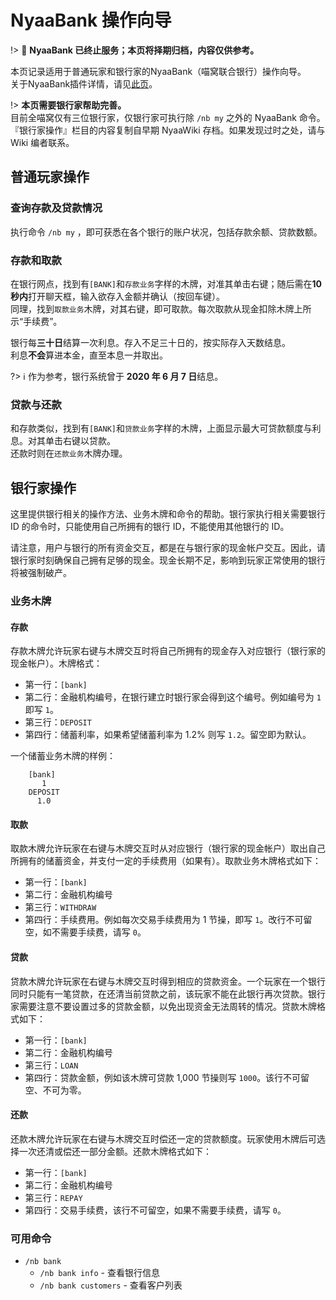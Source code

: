 # NyaaBank 操作向导

!> :construction: **NyaaBank 已终止服务；本页将择期归档，内容仅供参考。**

本页记录适用于普通玩家和银行家的NyaaBank（喵窝联合银行）操作向导。  
关于NyaaBank插件详情，请见[此页](nyaa/economic/nyaabank.md "NyaaBank介绍")。

!> **本页需要银行家帮助完善。**  
目前全喵窝仅有三位银行家，仅银行家可执行除 `/nb my` 之外的 NyaaBank 命令。  
『银行家操作』栏目的内容复制自早期 NyaaWiki 存档。如果发现过时之处，请与 Wiki 编者联系。

## 普通玩家操作
### 查询存款及贷款情况
执行命令 `/nb my` ，即可获悉在各个银行的账户状况，包括存款余额、贷款数额。

### 存款和取款
在银行网点，找到有`[BANK]`和`存款业务`字样的木牌，对准其单击右键；随后需在**10秒内**打开聊天框，输入欲存入金额并确认（按回车键）。  
同理，找到`取款业务`木牌，对其右键，即可取款。每次取款从现金扣除木牌上所示“手续费”。

银行每**三十日**结算一次利息。存入不足三十日的，按实际存入天数结息。  
利息**不会**算进本金，直至本息一并取出。

?> :information_source: 作为参考，银行系统曾于 **2020 年 6 月 7 日**结息。

### 贷款与还款
和存款类似，找到有`[BANK]`和`贷款业务`字样的木牌，上面显示最大可贷款额度与利息。对其单击右键以贷款。  
还款时则在`还款业务`木牌办理。

## 银行家操作
这里提供银行相关的操作方法、业务木牌和命令的帮助。银行家执行相关需要银行 ID 的命令时，只能使用自己所拥有的银行 ID，不能使用其他银行的 ID。

请注意，用户与银行的所有资金交互，都是在与银行家的现金帐户交互。因此，请银行家时刻确保自己拥有足够的现金。现金长期不足，影响到玩家正常使用的银行将被强制破产。

### 业务木牌

#### 存款

存款木牌允许玩家右键与木牌交互时将自己所拥有的现金存入对应银行（银行家的现金帐户）。木牌格式：

- 第一行：`[bank]`
- 第二行：金融机构编号，在银行建立时银行家会得到这个编号。例如编号为 `1` 即写 `1`。
- 第三行：`DEPOSIT`
- 第四行：储蓄利率，如果希望储蓄利率为 1.2% 则写 `1.2`。留空即为默认。

一个储蓄业务木牌的样例：

```
    [bank]
       1
    DEPOSIT
      1.0
```

#### 取款

取款木牌允许玩家在右键与木牌交互时从对应银行（银行家的现金帐户）取出自己所拥有的储蓄资金，并支付一定的手续费用（如果有）。取款业务木牌格式如下：

- 第一行：`[bank]`
- 第二行：金融机构编号
- 第三行：`WITHDRAW`
- 第四行：手续费用。例如每次交易手续费用为 1 节操，即写 `1`。改行不可留空，如不需要手续费，请写 `0`。

#### 贷款

贷款木牌允许玩家在右键与木牌交互时得到相应的贷款资金。一个玩家在一个银行同时只能有一笔贷款，在还清当前贷款之前，该玩家不能在此银行再次贷款。银行家需要注意不要设置过多的贷款金额，以免出现资金无法周转的情况。贷款木牌格式如下：

- 第一行：`[bank]`
- 第二行：金融机构编号
- 第三行：`LOAN`
- 第四行：贷款金额，例如该木牌可贷款 1,000 节操则写 `1000`。该行不可留空、不可为零。

#### 还款

还款木牌允许玩家在右键与木牌交互时偿还一定的贷款额度。玩家使用木牌后可选择一次还清或偿还一部分金额。还款木牌格式如下：

- 第一行：`[bank]`
- 第二行：金融机构编号
- 第三行：`REPAY`
- 第四行：交易手续费，该行不可留空，如果不需要手续费，请写 `0`。

### 可用命令

- `/nb bank`
  - `/nb bank info` - 查看银行信息
  - `/nb bank customers` - 查看客户列表
